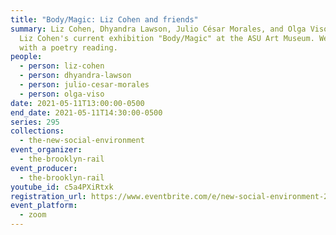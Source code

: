 ```yaml
---
title: "Body/Magic: Liz Cohen and friends"
summary: Liz Cohen, Dhyandra Lawson, Julio César Morales, and Olga Viso discuss
  Liz Cohen's current exhibition "Body/Magic" at the ASU Art Museum. We conclude
  with a poetry reading.
people:
  - person: liz-cohen
  - person: dhyandra-lawson
  - person: julio-cesar-morales
  - person: olga-viso
date: 2021-05-11T13:00:00-0500
end_date: 2021-05-11T14:30:00-0500
series: 295
collections:
  - the-new-social-environment
event_organizer:
  - the-brooklyn-rail
event_producer:
  - the-brooklyn-rail
youtube_id: c5a4PXiRtxk
registration_url: https://www.eventbrite.com/e/new-social-environment-295-bodymagic-liz-cohen-and-friends-tickets-153548498693
event_platform:
  - zoom
---
```

